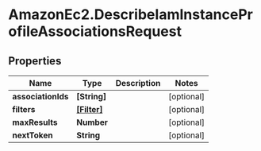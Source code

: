 # AmazonEc2.DescribeIamInstanceProfileAssociationsRequest

## Properties

Name | Type | Description | Notes
------------ | ------------- | ------------- | -------------
**associationIds** | **[String]** |  | [optional] 
**filters** | [**[Filter]**](Filter.md) |  | [optional] 
**maxResults** | **Number** |  | [optional] 
**nextToken** | **String** |  | [optional] 


